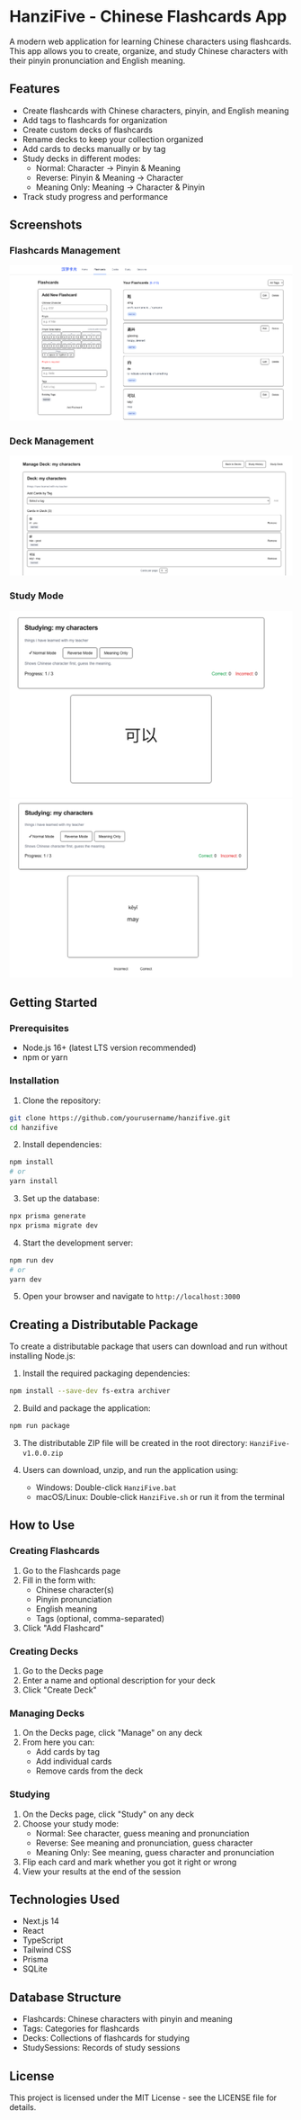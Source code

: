 # HanziFive - Chinese Flashcards App

A modern web application for learning Chinese characters using flashcards. This app allows you to create, organize, and study Chinese characters with their pinyin pronunciation and English meaning.

## Features

- Create flashcards with Chinese characters, pinyin, and English meaning
- Add tags to flashcards for organization
- Create custom decks of flashcards
- Rename decks to keep your collection organized
- Add cards to decks manually or by tag
- Study decks in different modes:
  - Normal: Character → Pinyin & Meaning
  - Reverse: Pinyin & Meaning → Character
  - Meaning Only: Meaning → Character & Pinyin
- Track study progress and performance

## Screenshots

### Flashcards Management
![Flashcards Page](/public/fkashcards.png)

### Deck Management
![Deck Management](/public/deck.png)

### Study Mode
![Study Mode](/public/studying.png)
![Study Results](/public/studying_two.png)

## Getting Started

### Prerequisites

- Node.js 16+ (latest LTS version recommended)
- npm or yarn

### Installation

1. Clone the repository:
```bash
git clone https://github.com/yourusername/hanzifive.git
cd hanzifive
```

2. Install dependencies:
```bash
npm install
# or
yarn install
```

3. Set up the database:
```bash
npx prisma generate
npx prisma migrate dev
```

4. Start the development server:
```bash
npm run dev
# or
yarn dev
```

5. Open your browser and navigate to `http://localhost:3000`

## Creating a Distributable Package

To create a distributable package that users can download and run without installing Node.js:

1. Install the required packaging dependencies:
```bash
npm install --save-dev fs-extra archiver
```

2. Build and package the application:
```bash
npm run package
```

3. The distributable ZIP file will be created in the root directory: `HanziFive-v1.0.0.zip`

4. Users can download, unzip, and run the application using:
   - Windows: Double-click `HanziFive.bat`
   - macOS/Linux: Double-click `HanziFive.sh` or run it from the terminal

## How to Use

### Creating Flashcards

1. Go to the Flashcards page
2. Fill in the form with:
   - Chinese character(s)
   - Pinyin pronunciation
   - English meaning
   - Tags (optional, comma-separated)
3. Click "Add Flashcard"

### Creating Decks

1. Go to the Decks page
2. Enter a name and optional description for your deck
3. Click "Create Deck"

### Managing Decks

1. On the Decks page, click "Manage" on any deck
2. From here you can:
   - Add cards by tag
   - Add individual cards
   - Remove cards from the deck

### Studying

1. On the Decks page, click "Study" on any deck
2. Choose your study mode:
   - Normal: See character, guess meaning and pronunciation
   - Reverse: See meaning and pronunciation, guess character
   - Meaning Only: See meaning, guess character and pronunciation
3. Flip each card and mark whether you got it right or wrong
4. View your results at the end of the session

## Technologies Used

- Next.js 14
- React
- TypeScript
- Tailwind CSS
- Prisma
- SQLite

## Database Structure

- Flashcards: Chinese characters with pinyin and meaning
- Tags: Categories for flashcards
- Decks: Collections of flashcards for studying
- StudySessions: Records of study sessions

## License

This project is licensed under the MIT License - see the LICENSE file for details.
